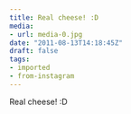 ```yaml
---
title: Real cheese! :D
media:
- url: media-0.jpg
date: "2011-08-13T14:18:45Z"
draft: false
tags:
- imported
- from-instagram
---
```

Real cheese! :D
